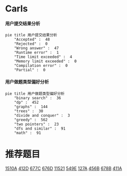 # Carls

<!-- tabs:start -->



#### **用户提交结果分析**

```mermaid
pie title 用户提交结果分析
    "Accepted" :  48
    "Rejected" :  0
    "Wrong answer" :  47
    "Runtime error" :  1
    "Time limit exceeded" :  4
    "Memory limit exceeded" :  0
    "Compilation error" :  0
    "Partial" :  0
```

#### **用户做题类型偏好分析**

```mermaid
pie title 用户做题类型偏好分析
    "binary search" :  36
    "dp" :  452
    "graphs" :  144
    "trees" :  30
    "divide and conquer" :  3
    "greedy" :  562
    "two pointers" :  23
    "dfs and similar" :  91
    "math" :  91
```



<!-- tabs:end -->
# 推荐题目
[1510A](https://codeforces.com/contest/1510/problem/A)
[412D](https://codeforces.com/contest/412/problem/D)
[677C](https://codeforces.com/contest/677/problem/C)
[676D](https://codeforces.com/contest/676/problem/D)
[11521](https://codeforces.com/contest/1152/problem/1)
[549E](https://codeforces.com/contest/549/problem/E)
[127A](https://codeforces.com/contest/127/problem/A)
[456B](https://codeforces.com/contest/456/problem/B)
[678B](https://codeforces.com/contest/678/problem/B)
[411A](https://codeforces.com/contest/411/problem/A)
